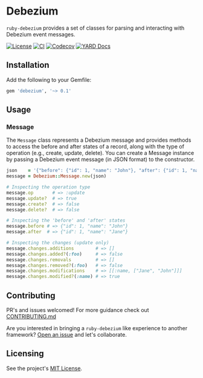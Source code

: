 # Debezium

`ruby-debezium` provides a set of classes for parsing and interacting with Debezium event messages.

[![License](https://img.shields.io/badge/license-MIT-blue.svg)](https://github.com/tatethurston/ruby-debezium/blob/main/LICENSE)
[![CI](https://github.com/tatethurston/ruby-debezium/actions/workflows/ci.yml/badge.svg)](https://github.com/tatethurston/ruby-debezium/actions/workflows/ci.yml)
[![Codecov](https://img.shields.io/codecov/c/github/tatethurston/ruby-debezium/main.svg?style=flat-square)](https://codecov.io/gh/tatethurston/ruby-debezium)
[![YARD Docs](https://img.shields.io/badge/docs-YARD-blue.svg)](https://tatethurston.github.io/ruby-debezium/)

## Installation

Add the following to your Gemfile:

```ruby
gem 'debezium', '~> 0.1'
```

## Usage

### Message

The `Message` class represents a Debezium message and provides methods to access the before and after states of a record, along with the type of operation (e.g., create, update, delete). You can create a Message instance by passing a Debezium event message (in JSON format) to the constructor.

```ruby
json    = '{"before": {"id": 1, "name": "John"}, "after": {"id": 1, "name": "Jane"}, "op": "u"}'
message = Debezium::Message.new(json)

# Inspecting the operation type
message.op       # => :update
message.update?  # => true
message.create?  # => false
message.delete?  # => false

# Inspecting the 'before' and 'after' states
message.before # => {"id": 1, "name": "John"}
message.after  # => {"id": 1, "name": "Jane"}

# Inspecting the changes (update only)
message.changes.additions        # => []
message.changes.added?(:foo)     # => false
message.changes.removals         # => []
message.changes.removed?(:foo)   # => false
message.changes.modifications    # => [[:name, ["Jane", "John"]]]
message.changes.modified?(:name) # => true
```

## Contributing

PR's and issues welcomed! For more guidance check out [CONTRIBUTING.md](https://github.com/tatethurston/ruby-debezium/blob/main/CONTRIBUTING.md)

Are you interested in bringing a `ruby-debezium` like experience to another framework? [Open an issue](https://github.com/tatethurston/ruby-debezium/issues/new) and let's collaborate.

## Licensing

See the project's [MIT License](https://github.com/tatethurston/ruby-debezium/blob/main/LICENSE).
